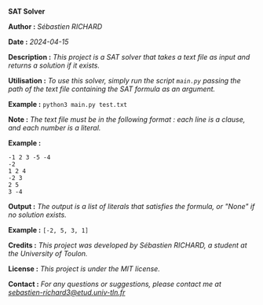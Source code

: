 **SAT Solver**

**Author :** *Sébastien RICHARD*

**Date :** *2024-04-15*

**Description :** *This project is a SAT solver that takes a text file as input and returns a solution if it exists.*

**Utilisation :** *To use this solver, simply run the script `main.py` passing the path of the text file containing the SAT formula as an argument.*

**Example :** `python3 main.py test.txt`

**Note :** *The text file must be in the following format : each line is a clause, and each number is a literal.*

**Example :**

    -1 2 3 -5 -4
    -2
    1 2 4
    -2 3
    2 5
    3 -4
    

**Output :** *The output is a list of literals that satisfies the formula, or "None" if no solution exists.*

**Example :**
    ```
    [-2, 5, 3, 1]
    ```

**Credits :** *This project was developed by Sébastien RICHARD, a student at the University of Toulon.*

**License :** *This project is under the MIT license.*

**Contact :** *For any questions or suggestions, please contact me at sebastien-richard3@etud.univ-tln.fr*

